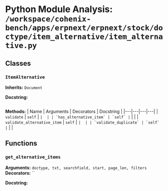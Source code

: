 # Python Module Analysis: `/workspace/cohenix-bench/apps/erpnext/erpnext/stock/doctype/item_alternative/item_alternative.py`

## Classes

### `ItemAlternative`
**Inherits:** `Document`


**Docstring:**
```

```

**Methods:**
| Name | Arguments | Decorators | Docstring |
|---|---|---|---|
| `validate` | `self` | `` |  |
| `has_alternative_item` | `self` | `` |  |
| `validate_alternative_item` | `self` | `` |  |
| `validate_duplicate` | `self` | `` |  |





## Functions

### `get_alternative_items`
**Arguments:** `doctype, txt, searchfield, start, page_len, filters`
**Decorators:** ``

**Docstring:**
```

```

